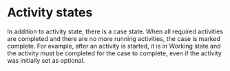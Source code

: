 # Activity states

In addition to activity state, there is a case state. When all required activities are completed
and there are no more running activities, the case is marked complete. For example, after an
activity is started, it is in Working state and the activity must be
completed for the case to complete, even if the activity was initially set as optional.